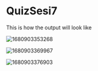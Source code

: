 # QuizSesi7

This is how the output will look like



![1680903353268](https://user-images.githubusercontent.com/90712511/230682068-d693ddc7-5b80-4462-9d38-22feeeedfb5b.jpg)


![1680903369967](https://user-images.githubusercontent.com/90712511/230682101-5fd04da6-c9cb-4a89-b92b-79019b8c08b0.jpg)

![1680903376903](https://user-images.githubusercontent.com/90712511/230682110-19ec1601-b7ae-4303-bb23-dfc7f73e911d.jpg)
